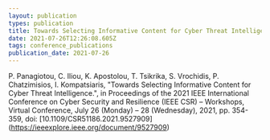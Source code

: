 ```yaml
---
layout: publication
types: publication
title: Towards Selecting Informative Content for Cyber Threat Intelligence
date: 2021-07-26T12:26:08.605Z
tags: conference_publications
publication_date: 2021-07-26
---
```

P. Panagiotou, C. Iliou, K. Apostolou, T. Tsikrika, S. Vrochidis, P. Chatzimisios, I. Kompatsiaris, "Towards Selecting Informative Content for Cyber Threat Intelligence.", in Proceedings of the 2021 IEEE International Conference on Cyber Security and Resilience (IEEE CSR) – Workshops, Virtual Conference, July 26 (Monday) – 28 (Wednesday), 2021, pp. 354-359, doi: [10.1109/CSR51186.2021.9527909] (https://ieeexplore.ieee.org/document/9527909)